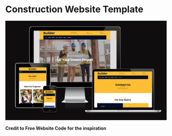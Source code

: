 # Construction Website Template

![screenshot](img/construction-responsive.png)

**Credit to Free Website Code for the inspiration**